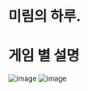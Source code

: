 # 미림의 하루.





# 게임 별 설명
![image](https://user-images.githubusercontent.com/48482259/75131538-e15bac80-5716-11ea-96ce-5d3cca4234ce.png)
![image](https://user-images.githubusercontent.com/48482259/75131989-98a4f300-5718-11ea-9068-8c401499e47e.png)

